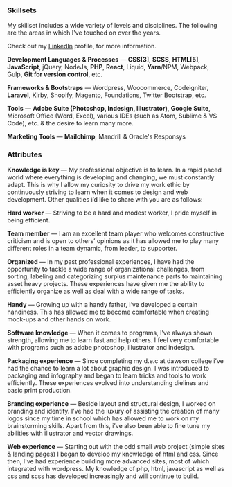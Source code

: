### Skillsets

My skillset includes a wide variety of levels and disciplines. The following are the areas in which
I've touched on over the years.

Check out my <a href="http://www.linkedin.com/pub/robin-kurtz/4b/a93/238" target="_blank" rel="noopener noreferrer">LinkedIn</a> profile, for more information.

**Development Languages & Processes** — **CSS[3]**, **SCSS**, **HTML[5]**, **JavaScript**, jQuery,
NodeJs, **PHP**, **React**, Liquid, **Yarn**/NPM, Webpack, Gulp, **Git for version control**, etc.

**Frameworks & Bootstraps** — Wordpress, Woocommerce, Codeigniter, **Laravel**, Kirby, Shopify,
Magento, Foundations, Twitter Bootstrap, etc.

**Tools** — **Adobe Suite (Photoshop, Indesign, Illustrator)**, **Google Suite**, Microsoft Office
(Word, Excel), various IDEs (such as Atom, Sublime & VS Code), etc. & the desire to learn many more.

**Marketing Tools** — **Mailchimp**, Mandrill & Oracle's Responsys

### Attributes

**Knowledge is key** — My professional objective is to learn. In a rapid paced world where
everything is developing and changing, we must constantly adapt. This is why I allow my curiosity to
drive my work ethic by continuously striving to learn when it comes to design and web development.
Other qualities i’d like to share with you are as follows:

**Hard worker** — Striving to be a hard and modest worker, I pride myself in being efficient.

**Team member** — I am an excellent team player who welcomes constructive criticism and is open to
others’ opinions as it has allowed me to play many different roles in a team dynamic, from leader,
to supporter.

**Organized** — In my past professional experiences, I have had the opportunity to tackle a wide
range of organizational challenges, from sorting, labeling and categorizing surplus maintenance
parts to maintaining asset heavy projects. These experiences have given me the ability to
efficiently organize as well as deal with a wide range of tasks.

**Handy** — Growing up with a handy father, I’ve developed a certain handiness. This has allowed me
to become comfortable when creating mock-ups and other hands on work.

**Software knowledge** — When it comes to programs, I’ve always shown strength, allowing me to learn
fast and help others. I feel very comfortable with programs such as adobe photoshop, illustrator and
indesign.

**Packaging experience** — Since completing my d.e.c at dawson college i’ve had the chance to learn
a lot about graphic design. I was introduced to packaging and infography and began to learn tricks
and tools to work efficiently. These experiences evolved into understanding dielines and basic print
production.

**Branding experience** — Beside layout and structural design, I worked on branding and identity.
I’ve had the luxury of assisting the creation of many logos since my time in school which has
allowed me to work on my brainstorming skills. Apart from this, i’ve also been able to fine tune my
abilities with illustrator and vector drawings.

**Web experience** — Starting out with the odd small web project (simple sites & landing pages) I
began to develop my knowledge of html and css. Since then, I've had experience building more
advanced sites, most of which integrated with wordpress. My knowledge of php, html, javascript as
well as css and scss has developed increasingly and will continue to build.
